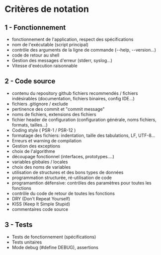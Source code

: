 # Critères de notation

## 1 - Fonctionnement
- fonctionnement de l'application, respect des spécifications
- nom de l'exécutable (script principal)
- contrôle des arguments de la ligne de commande (--help, --version...)
- code de retour au shell
- Gestion des messages d'erreur (stderr, syslog...)
- Vitesse d'exécution raisonnable

## 2 - Code source
- contenu du repository github fichiers recommendés / fichiers indésirables (documentation, fichiers binaires, config IDE...)
- fichiers .gitignore / exclude
- pertinence des commit et "commit message"
- noms de fichiers, extensions des fichiers
- fichier header de configuration (configuration générale, noms fichiers, formats, tailles...)
- Coding style ( PSR-1 / PSR-12 )
- formatage des fichiers: indentation, taille des tabulations, LF, UTF-8...
- Erreurs et warning de compilation
- Gestion des exceptions
- choix de l'algorithme
- découpage fonctionnel (interfaces, prototypes....)
- variables globales / locales
- choix des noms de variables
- utilisation de structures et des bons types de données
- programmation structurée, ré-utilisation de code
- programamtion défensive: contrôles des paramètres pour toutes les fonctions
- contrôle du code de retour de toutes les fonctions
- DRY (Don't Repeat Yourself)
- KISS (Keep It Simple Stupid)
- commentaires code source

## 3 - Tests
- Tests de fonctionnement (spécifications)
- Tests unitaires
- Mode debug (#define DEBUG), assertions 
